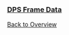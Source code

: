 
### [DPS Frame Data](https://docs.google.com/spreadsheets/d/1ZI513u-qLDr9Dl5pPbAv59Gqat2gdjAugAt4s4bJkrc/edit?usp=sharing)



[Back to Overview](New-Repo/index.md)
